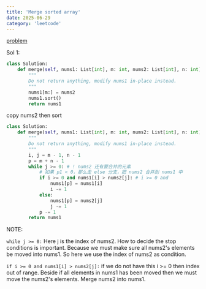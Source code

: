 ```yaml
---
title: 'Merge sorted array'
date: 2025-06-29
category: 'leetcode'
---
```


[problem](https://leetcode.cn/problems/merge-sorted-array/description/)

Sol 1:

```python
class Solution:
    def merge(self, nums1: List[int], m: int, nums2: List[int], n: int) -> None:
        """
        Do not return anything, modify nums1 in-place instead.
        """
        nums1[m:] = nums2
        nums1.sort()
        return nums1
```

copy nums2 then sort

```python
class Solution:
    def merge(self, nums1: List[int], m: int, nums2: List[int], n: int) -> None:
        """
        Do not return anything, modify nums1 in-place instead.
        """
        i, j = m - 1, n - 1
        p = m + n - 1
        while j >= 0: # ! nums2 还有要合并的元素
            # 如果 p1 < 0，那么走 else 分支，把 nums2 合并到 nums1 中
            if i >= 0 and nums1[i] > nums2[j]: # i >= 0 and
                nums1[p] = nums1[i]
                i -= 1
            else:
                nums1[p] = nums2[j]
                j -= 1
            p -= 1
        return nums1
```

NOTE:

`while j >= 0:` Here j is the index of nums2. How to decide the stop conditions is important. Because we must make sure all nums2's elements be moved into nums1. So here we use the index of nums2 as condition.

`if i >= 0 and nums1[i] > nums2[j]:` if we do not have this i >= 0 then index out of range. Beside if all elements in nums1 has been moved then we must move the nums2's elements. Merge nums2 into nums1.
